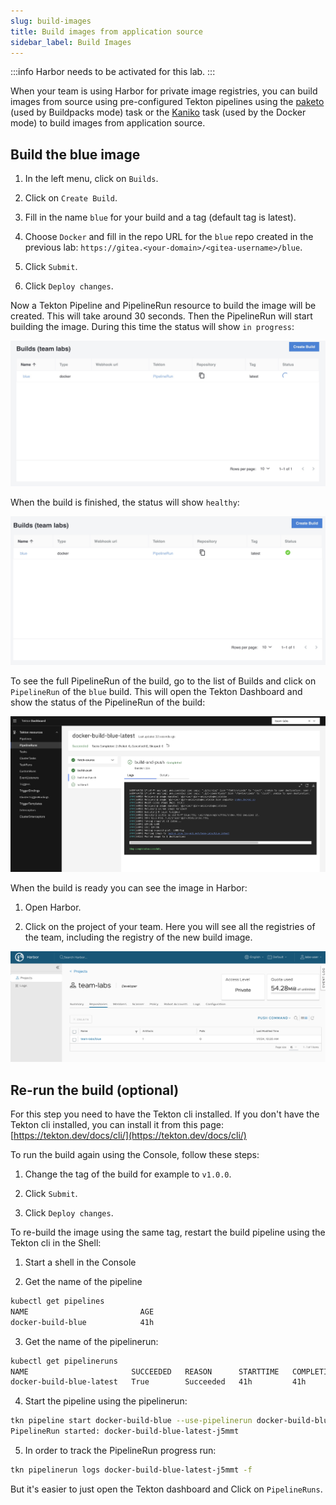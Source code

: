 ```yaml
---
slug: build-images
title: Build images from application source
sidebar_label: Build Images
---
```


:::info
Harbor needs to be activated for this lab.
:::

When your team is using Harbor for private image registries, you can build images from source using pre-configured Tekton pipelines using the [paketo](https://buildpacks.io/docs/buildpack-author-guide/package-a-buildpack/) (used by Buildpacks mode) task or the [Kaniko](https://github.com/GoogleContainerTools/kaniko) task (used by the Docker mode) to build images from application source.

## Build the blue image

1. In the left menu, click on `Builds`.

2. Click on `Create Build`.

3. Fill in the name `blue` for your build and a tag (default tag is latest).

4. Choose `Docker` and fill in the repo URL for the `blue` repo created in the previous lab: `https://gitea.<your-domain>/<gitea-username>/blue`.

5. Click `Submit`.

6. Click `Deploy changes`.

Now a Tekton Pipeline and PipelineRun resource to build the image will be created. This will take around 30 seconds. Then the PipelineRun will start building the image. During this time the status will show `in progress`:

![build status](../../img/build-status.png)

When the build is finished, the status will show `healthy`:

![build status](../../img/build-status-1.png)

To see the full PipelineRun of the build, go to the list of Builds and click on `PipelineRun` of the `blue` build. This will open the Tekton Dashboard and show the status of the PipelineRun of the build:

![build status](../../img/build-status-2.png)

When the build is ready you can see the image in Harbor:

1. Open Harbor.

2. Click on the project of your team. Here you will see all the registries of the team, including the registry of the new build image.

![build status](../../img/build-status-3.png)

## Re-run the build (optional)

For this step you need to have the Tekton cli installed. If you don't have the Tekton cli installed, you can install it from this page: [https://tekton.dev/docs/cli/](https://tekton.dev/docs/cli/)

To run the build again using the Console, follow these steps:

1. Change the tag of the build for example to `v1.0.0`.

2. Click `Submit`.

3. Click `Deploy changes`.

To re-build the image using the same tag, restart the build pipeline using the Tekton cli in the Shell:

1. Start a shell in the Console

2. Get the name of the pipeline

```bash
kubectl get pipelines
NAME                         AGE
docker-build-blue            41h
```

3. Get the name of the pipelinerun:

```bash
kubectl get pipelineruns
NAME                       SUCCEEDED   REASON      STARTTIME   COMPLETIONTIME
docker-build-blue-latest   True        Succeeded   41h         41h
```

4. Start the pipeline using the pipelinerun:

```bash
tkn pipeline start docker-build-blue --use-pipelinerun docker-build-blue-latest
PipelineRun started: docker-build-blue-latest-j5mmt
```

5. In order to track the PipelineRun progress run:

```bash
tkn pipelinerun logs docker-build-blue-latest-j5mmt -f
```

But it's easier to just open the Tekton dashboard and Click on `PipelineRuns`.
